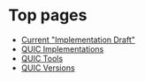 # Top pages
* [Current "Implementation Draft"](https://github.com/quicwg/base-drafts/wiki/12th-Implementation-Draft)
* [QUIC Implementations](https://github.com/quicwg/base-drafts/wiki/Implementations)
* [QUIC Tools](https://github.com/quicwg/base-drafts/wiki/Tools)
* [QUIC Versions](https://github.com/quicwg/base-drafts/wiki/QUIC-Versions)